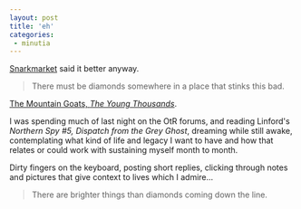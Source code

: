 ```yaml
---
layout: post
title: 'eh'
categories:
 - minutia
---
```


<a href="http://snarkmarket.com/blog/snarkives/election_2004/wanting_war/">Snarkmarket</a> said it better anyway.

>There must be diamonds somewhere in a place that stinks this bad.

<a href="http://www.songmeanings.net/lyric.php?lid=3530822107858490873">The Mountain Goats, <i>The Young Thousands</i></a>.

I was spending much of last night on the OtR forums, and reading Linford's _Northern Spy #5, Dispatch from the Grey Ghost_, dreaming while still awake, contemplating what kind of life and legacy I want to have and how that relates or could work with sustaining myself month to month.

Dirty fingers on the keyboard, posting short replies, clicking through notes and pictures that give context to lives which I admire...

>There are brighter things than diamonds coming down the line.

